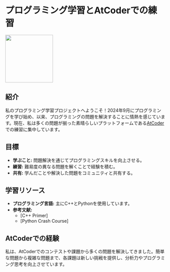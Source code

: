 # プログラミング学習とAtCoderでの練習
<img align="center" height="150" src="https://media.giphy.com/media/v1.Y2lkPTc5MGI3NjExdWExMHVydWo4a2ptcWMyOXZ5ZnhteHgzMGRzbzRpa2w0MTJwMXJxNCZlcD12MV9naWZzX3NlYXJjaCZjdD1n/CuuSHzuc0O166MRfjt/giphy.gif"  />

## 紹介
私のプログラミング学習プロジェクトへようこそ！2024年9月にプログラミングを学び始め、以来、プログラミングの問題を解決することに情熱を感じています。現在、私は多くの問題が揃った素晴らしいプラットフォームである[AtCoder](https://atcoder.jp/)での練習に集中しています。

## 目標
- **学ぶこと:** 問題解決を通じてプログラミングスキルを向上させる。
- **練習:** 難易度の異なる問題を解くことで経験を積む。
- **共有:** 学んだことや解決した問題をコミュニティと共有する。

## 学習リソース
- **プログラミング言語:** 主にC++とPythonを使用しています。
- **参考文献:**
  - [C++ Primer]
  - [Python Crash Course]

## AtCoderでの経験
私は、AtCoderでのコンテストや課題から多くの問題を解決してきました。簡単な問題から複雑な問題まで、各課題は新しい挑戦を提供し、分析力やプログラミング思考を向上させています。


